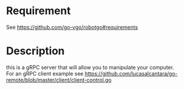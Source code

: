# Requirement

See https://github.com/go-vgo/robotgo#requirements

# Description

this is a gRPC server that will allow you to manipulate your computer.
<br>For an gRPC client example see https://github.com/lucasalcantara/go-remote/blob/master/client/client-control.go
